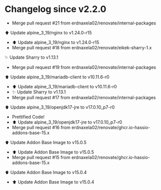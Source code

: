# Changelog since v2.2.0
- Merge pull request #21 from erdnaxela02/renovate/internal-packages

⬆️ Update alpine_3_19/nginx to v1.24.0-r15 
- ⬆️ Update alpine_3_19/nginx to v1.24.0-r15 
- Merge pull request #18 from erdnaxela02/renovate/eikek-sharry-1.x

✨ Update Sharry to v1.13.1 
- Merge pull request #19 from erdnaxela02/renovate/internal-packages

⬆️ Update alpine_3_19/mariadb-client to v10.11.6-r0 
- ⬆️ Update alpine_3_19/mariadb-client to v10.11.6-r0 
- ✨ Update Sharry to v1.13.1 
- Merge pull request #17 from erdnaxela02/renovate/internal-packages

⬆️ Update alpine_3_19/openjdk17-jre to v17.0.10_p7-r0 
- Prettified Code! 
- ⬆️ Update alpine_3_19/openjdk17-jre to v17.0.10_p7-r0 
- Merge pull request #16 from erdnaxela02/renovate/ghcr.io-hassio-addons-base-15.x

⬆️ Update Addon Base Image to v15.0.5 
- ⬆️ Update Addon Base Image to v15.0.5 
- Merge pull request #15 from erdnaxela02/renovate/ghcr.io-hassio-addons-base-15.x

⬆️ Update Addon Base Image to v15.0.4 
- ⬆️ Update Addon Base Image to v15.0.4 
